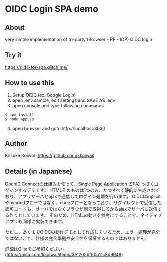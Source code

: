  # OIDC Login SPA demo

## About

very simple implementation of tri-party (Browser - RP - IDP) OIDC login

## Try it

https://oidc-for-spa.glitch.me/

## How to use this

1. Setup OIDC (ex. Google Login)
2. open .env.sample, edit settings and SAVE AS .env
3. open console and type following commands

```
$ npm install
$ node app.js
```
4. open browser and goto http://localhost:3030

## Author

Kosuke Koiwai (https://github.com/kkoiwai)

## Details (in Japanese)

OpenID Connectの仕組みを使って、Single Page Application (SPA) っぽくログインするデモです。
HTMLそのものは1つのみ、かつすべて静的に生成されており、アプリサーバとajaxで通信してログイン処理を行います。
OIDCはinplicitやhybrindフローではなく、codeフローとなっており、リダイレクトで受信した認可コードも、サーバではなくブラウザ側で取得してからajaxでサーバに送信する作りとしています。
そのため、HTMLの動きを参考にすることで、ネイティブアプリも同様に実装できます。

ただし、あくまでOIDCの動作デモとして作成しているため、エラー処理が完全ではないこと、仕様の完全準拠や安全性を保証するものではありません。

詳細はQiitaをご参照ください。 (https://qiita.com/kkoiwai/items/3e1205bf60b11c8d9649)
